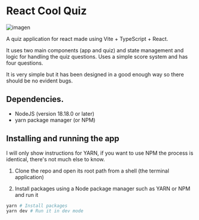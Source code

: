 # React Cool Quiz

![imagen](https://github.com/jigth/react-cool-quiz/assets/49813759/2fbc2b71-f6d1-4652-bb09-d7c21147ded7)

A quiz application for react made using Vite + TypeScript + React.

It uses two main components (app and quiz) and state management and logic for handling the quiz questions. Uses a simple score system and has four questions.

It is very simple but it has been designed in a good enough way so there should be no evident bugs.

## Dependencies.

* NodeJS (version 18.18.0 or later)
* yarn package manager (or NPM)

## Installing and running the app

I will only show instructions for YARN, if you want to use NPM the process is identical, there's not much else to know.

1. Clone the repo and open its root path from a shell (the terminal application)

2. Install packages using a Node package manager such as YARN or NPM and run it

```bash
yarn # Install packages
yarn dev # Run it in dev mode
```
